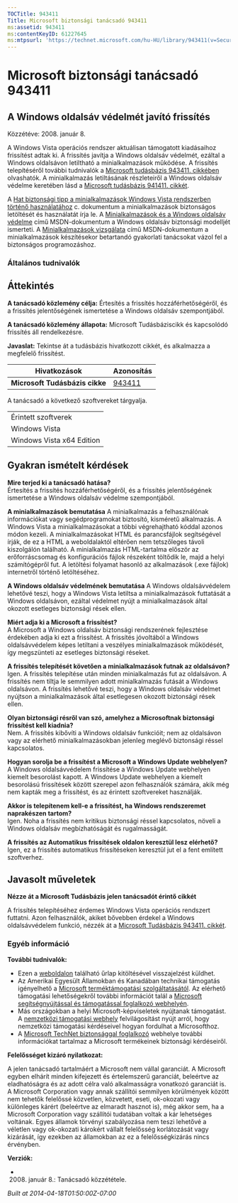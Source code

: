 ```yaml
---
TOCTitle: 943411
Title: Microsoft biztonsági tanácsadó 943411
ms:assetid: 943411
ms:contentKeyID: 61227645
ms:mtpsurl: 'https://technet.microsoft.com/hu-HU/library/943411(v=Security.10)'
---
```




Microsoft biztonsági tanácsadó 943411
=====================================

A Windows oldalsáv védelmét javító frissítés
--------------------------------------------

Közzétéve: 2008. január 8.

A Windows Vista operációs rendszer aktuálisan támogatott kiadásaihoz frissítést adtak ki. A frissítés javítja a Windows oldalsáv védelmét, ezáltal a Windows oldalsávon letiltható a minialkalmazások működése. A frissítés telepítéséről további tudnivalók a [Microsoft tudásbázis 943411. cikkében](http://support.microsoft.com/kb/943411) olvashatók. A minialkalmazás letiltásának részleteiről a Windows oldalsáv védelme keretében lásd a [Microsoft tudásbázis 941411. cikkét](http://support.microsoft.com/kb/941411).

A [Hat biztonsági tipp a minialkalmazások Windows Vista rendszerben történő használatához](http://www.microsoft.com/protect/yourself/downloads/gadgets.mspx) c. dokumentum a minialkalmazások biztonságos letöltését és használatát írja le. A [Minialkalmazások és a Windows oldalsáv védelme](http://msdn2.microsoft.com/en-us/library/bb508510.aspx) című MSDN-dokumentum a Windows oldalsáv biztonsági modelljét ismerteti. A [Minialkalmazások vizsgálata](http://msdn2.microsoft.com/en-us/library/bb498012.aspx) című MSDN-dokumentum a minialkalmazások készítésekor betartandó gyakorlati tanácsokat vázol fel a biztonságos programozáshoz.

### Általános tudnivalók

Áttekintés
----------


**A tanácsadó közlemény célja:** Értesítés a frissítés hozzáférhetőségéről, és a frissítés jelentőségének ismertetése a Windows oldalsáv szempontjából.

**A tanácsadó közlemény állapota:** Microsoft Tudásbáziscikk és kapcsolódó frissítés áll rendelkezésre.

**Javaslat:** Tekintse át a tudásbázis hivatkozott cikkét, és alkalmazza a megfelelő frissítést.

| Hivatkozások                   | Azonosítás                                       |
|--------------------------------|--------------------------------------------------|
| **Microsoft Tudásbázis cikke** | [943411](http://support.microsoft.com/kb/943411) |

A tanácsadó a következő szoftvereket tárgyalja.

|                           |
|---------------------------|
| Érintett szoftverek       |
| Windows Vista             |
| Windows Vista x64 Edition |

Gyakran ismételt kérdések
-------------------------


**Mire terjed ki a tanácsadó hatása?**  
Értesítés a frissítés hozzáférhetőségéről, és a frissítés jelentőségének ismertetése a Windows oldalsáv védelme szempontjából.

**A minialkalmazások bemutatása**
A minialkalmazás a felhasználónak információkat vagy segédprogramokat biztosító, kisméretű alkalmazás. A Windows Vista a minialkalmazásokat a többi végrehajtható kóddal azonos módon kezeli. A minialkalmazásokat HTML és parancsfájlok segítségével írják, de ez a HTML a weboldalaktól eltérően nem tetszőleges távoli kiszolgálón található. A minialkalmazás HTML-tartalma először az erőforráscsomag és konfigurációs fájlok részeként töltődik le, majd a helyi számítógépről fut. A letöltési folyamat hasonló az alkalmazások (.exe fájlok) internetről történő letöltéséhez.

**A Windows oldalsáv védelmének bemutatása**
A Windows oldalsávvédelem lehetővé teszi, hogy a Windows Vista letiltsa a minialkalmazások futtatását a Windows oldalsávon, ezáltal védelmet nyújt a minialkalmazások által okozott esetleges biztonsági rések ellen.

**Miért adja ki a Microsoft a frissítést?**  
A Microsoft a Windows oldalsáv biztonsági rendszerének fejlesztése érdekében adja ki ezt a frissítést. A frissítés jóvoltából a Windows oldalsávvédelem képes letiltani a veszélyes minialkalmazások működését, így megszünteti az esetleges biztonsági réseket.

**A frissítés telepítését követően a minialkalmazások futnak az oldalsávon?**  
Igen. A frissítés telepítése után minden minialkalmazás fut az oldalsávon. A frissítés nem tiltja le semmilyen adott minialkalmazás futását a Windows oldalsávon. A frissítés lehetővé teszi, hogy a Windows oldalsáv védelmet nyújtson a minialkalmazások által esetlegesen okozott biztonsági rések ellen.

**Olyan biztonsági résről van szó, amelyhez a Microsoftnak biztonsági frissítést kell kiadnia?**  
Nem. A frissítés kibővíti a Windows oldalsáv funkcióit; nem az oldalsávon vagy az elérhető minialkalmazásokban jelenleg meglévő biztonsági réssel kapcsolatos.

**Hogyan sorolja be a frissítést a Microsoft a Windows Update webhelyen?**  
A Windows oldalsávvédelem frissítése a Windows Update webhelyen kiemelt besorolást kapott. A Windows Update webhelyen a kiemelt besorolású frissítések között szerepel azon felhasználók számára, akik még nem kapták meg a frissítést, és az érintett szoftvereket használják.

**Akkor is telepítenem kell-e a frissítést, ha Windows rendszeremet naprakészen tartom?**  
Igen. Noha a frissítés nem kritikus biztonsági réssel kapcsolatos, növeli a Windows oldalsáv megbízhatóságát és rugalmasságát.

**A frissítés az Automatikus frissítések oldalon keresztül lesz elérhető?**  
Igen, ez a frissítés automatikus frissítéseken keresztül jut el a fent említett szoftverhez.

Javasolt műveletek
------------------


**Nézze át a Microsoft Tudásbázis jelen tanácsadót érintő cikkét**

A frissítés telepítéséhez érdemes Windows Vista operációs rendszert futtatni. Azon felhasználók, akiket bővebben érdekel a Windows oldalsávvédelem funkció, nézzék át a [Microsoft Tudásbázis 943411. cikkét](http://support.microsoft.com/kb/943411).

### Egyéb információ

**További tudnivalók:**

-   Ezen a [weboldalon](https://support.microsoft.com/common/survey.aspx?scid=sw;en;1257&amp;showpage=1&amp;ws=technet&amp;sd=tech) található űrlap kitöltésével visszajelzést küldhet.
-   Az Amerikai Egyesült Államokban és Kanadában technikai támogatás igényelhető a [Microsoft terméktámogatási szolgáltatásától](http://go.microsoft.com/fwlink/?linkid=21131). Az elérhető támogatási lehetőségekről további információt talál a [Microsoft segítségnyújtással és támogatással foglalkozó webhelyén](http://support.microsoft.com/).
-   Más országokban a helyi Microsoft-képviseletek nyújtanak támogatást. A [nemzetközi támogatási webhely](http://go.microsoft.com/fwlink/?linkid=21155) felvilágosítást nyújt arról, hogy nemzetközi támogatási kérdéseivel hogyan fordulhat a Microsofthoz.
-   A [Microsoft TechNet biztonsággal foglalkozó](http://go.microsoft.com/fwlink/?linkid=21132) webhelye további információkat tartalmaz a Microsoft termékeinek biztonsági kérdéseiről.

**Felelősséget kizáró nyilatkozat:**

A jelen tanácsadó tartalmáért a Microsoft nem vállal garanciát. A Microsoft egyben elhárít minden kifejezett és értelemszerű garanciát, beleértve az eladhatóságra és az adott célra való alkalmasságra vonatkozó garanciát is. A Microsoft Corporation vagy annak szállítói semmilyen körülmények között nem tehetők felelőssé közvetlen, közvetett, eseti, ok-okozati vagy különleges kárért (beleértve az elmaradt hasznot is), még akkor sem, ha a Microsoft Corporation vagy szállítói tudatában voltak a kár lehetséges voltának. Egyes államok törvényi szabályozása nem teszi lehetővé a véletlen vagy ok-okozati károkért vállalt felelősség korlátozását vagy kizárását, így ezekben az államokban az ez a felelősségkizárás nincs érvényben.

**Verziók:**

-   2008. január 8.: Tanácsadó közzététele.

*Built at 2014-04-18T01:50:00Z-07:00*
